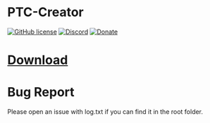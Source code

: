 # PTC-Creator

[![GitHub license](https://img.shields.io/github/license/ShuffleDATMT/PTC-Creator.svg)](https://github.com/ShuffleDATMT/PTC-Creator/blob/master/LICENSE)    [![Discord](https://img.shields.io/badge/Discord-Online-blue.svg)](https://discord.gg/qGVsEvV)    [![Donate](https://img.shields.io/badge/Donate-PayPal-green.svg)](https://www.paypal.com/cgi-bin/webscr?cmd=_s-xclick&hosted_button_id=7WPKPSWC6GGN4)

# [Download](https://github.com/ShuffleDATMT/PTC-Creator/releases)

# Bug Report
Please open an issue with log.txt if you can find it in the root folder.
